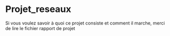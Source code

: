 # Projet_reseaux
Si vous voulez savoir à quoi ce projet consiste et comment il marche, merci de lire le fichier rapport de projet
